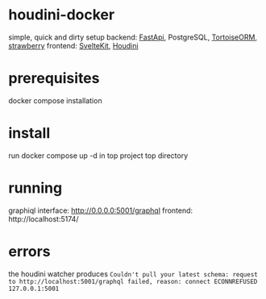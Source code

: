 # houdini-docker
simple, quick and dirty setup
backend: [FastApi](https://github.com/tiangolo/fastapi), PostgreSQL, [TortoiseORM](https://github.com/tortoise/tortoise-orm), [strawberry](https://github.com/strawberry-graphql/strawberry)
frontend: [SvelteKit](https://github.com/sveltejs/kit), [Houdini](https://github.com/HoudiniGraphQL/houdini)

# prerequisites
docker compose installation

# install
run docker compose up -d in top project top directory

# running
graphiql interface: http://0.0.0.0:5001/graphql
frontend: http://localhost:5174/

# errors
the houdini watcher produces `Couldn't pull your latest schema: request to http://localhost:5001/graphql failed, reason: connect ECONNREFUSED 127.0.0.1:5001`
